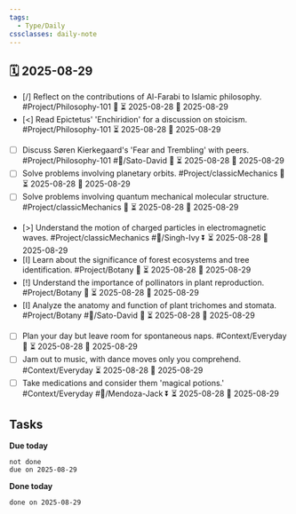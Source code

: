 ```yaml
---
tags:
  - Type/Daily
cssclasses: daily-note
---
```


## 🗓️ 2025-08-29

- [/] Reflect on the contributions of Al-Farabi to Islamic philosophy. #Project/Philosophy-101 🔽 ⏳ 2025-08-28 📅 2025-08-29
- [<] Read Epictetus' 'Enchiridion' for a discussion on stoicism. #Project/Philosophy-101 ⏳ 2025-08-28 📅 2025-08-29
- [ ] Discuss Søren Kierkegaard's 'Fear and Trembling' with peers. #Project/Philosophy-101 #👤/Sato-David 🔺 ⏳ 2025-08-28 📅 2025-08-29
- [ ] Solve problems involving planetary orbits. #Project/classicMechanics 🔼 ⏳ 2025-08-28 📅 2025-08-29
- [ ] Solve problems involving quantum mechanical molecular structure. #Project/classicMechanics 🔽 ⏳ 2025-08-28 📅 2025-08-29
- [>] Understand the motion of charged particles in electromagnetic waves. #Project/classicMechanics #👤/Singh-Ivy ⏬ ⏳ 2025-08-28 📅 2025-08-29
- [I] Learn about the significance of forest ecosystems and tree identification. #Project/Botany 🔽 ⏳ 2025-08-28 📅 2025-08-29
- [!] Understand the importance of pollinators in plant reproduction. #Project/Botany 🔽 ⏳ 2025-08-28 📅 2025-08-29
- [I] Analyze the anatomy and function of plant trichomes and stomata. #Project/Botany #👤/Sato-David 🔽 ⏳ 2025-08-28 📅 2025-08-29
- [ ] Plan your day but leave room for spontaneous naps. #Context/Everyday 🔽 ⏳ 2025-08-28 📅 2025-08-29
- [ ] Jam out to music, with dance moves only you comprehend. #Context/Everyday ⏳ 2025-08-28 📅 2025-08-29
- [ ] Take medications and consider them 'magical potions.' #Context/Everyday #👤/Mendoza-Jack ⏬ ⏳ 2025-08-28 📅 2025-08-29

## Tasks

**Due today**

```tasks
not done
due on 2025-08-29
```

**Done today**

```tasks
done on 2025-08-29
```
            